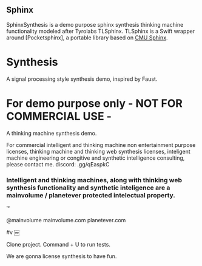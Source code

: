 ## Sphinx

SphinxSynthesis is a demo purpose sphinx synthesis thinking machine functionality modeled after Tyrolabs TLSphinx. TLSphinx is a Swift wrapper around [Pocketsphinx], a portable library based on [CMU Sphinx].

[Tryolabs Blog]: http://blog.tryolabs.com/
[CMU Sphinx]: http://cmusphinx.sourceforge.net/

# Synthesis

A signal processing style synthesis demo, inspired by Faust.

# For demo purpose only - NOT FOR COMMERCIAL USE -

A thinking machine synthesis demo.

For commercial intelligent and thinking machine non entertainment purpose licenses, thinking machine and thinking web synthesis licenses, inteligent machine engineering or congitive and synthetic intelligence consulting, please contact me. discord: .gg/qEaspkC

### Intelligent and thinking machines, along with thinking web synthesis functionality and synthetic inteligence are a mainvolume / planetever protected intelectual property. 
™

@mainvolume
mainvolume.com
planetever.com

#v
￼ 

Clone project.
Command + U to run tests. 


We are gonna license synthesis to have fun. 
